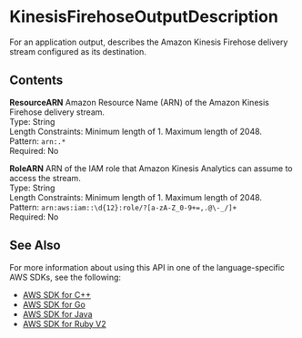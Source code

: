 # KinesisFirehoseOutputDescription<a name="API_KinesisFirehoseOutputDescription"></a>

 For an application output, describes the Amazon Kinesis Firehose delivery stream configured as its destination\. 

## Contents<a name="API_KinesisFirehoseOutputDescription_Contents"></a>

 **ResourceARN**   <a name="analytics-Type-KinesisFirehoseOutputDescription-ResourceARN"></a>
Amazon Resource Name \(ARN\) of the Amazon Kinesis Firehose delivery stream\.  
Type: String  
Length Constraints: Minimum length of 1\. Maximum length of 2048\.  
Pattern: `arn:.*`   
Required: No

 **RoleARN**   <a name="analytics-Type-KinesisFirehoseOutputDescription-RoleARN"></a>
ARN of the IAM role that Amazon Kinesis Analytics can assume to access the stream\.  
Type: String  
Length Constraints: Minimum length of 1\. Maximum length of 2048\.  
Pattern: `arn:aws:iam::\d{12}:role/?[a-zA-Z_0-9+=,.@\-_/]+`   
Required: No

## See Also<a name="API_KinesisFirehoseOutputDescription_SeeAlso"></a>

For more information about using this API in one of the language\-specific AWS SDKs, see the following:
+  [AWS SDK for C\+\+](http://docs.aws.amazon.com/goto/SdkForCpp/kinesisanalytics-2015-08-14/KinesisFirehoseOutputDescription) 
+  [AWS SDK for Go](http://docs.aws.amazon.com/goto/SdkForGoV1/kinesisanalytics-2015-08-14/KinesisFirehoseOutputDescription) 
+  [AWS SDK for Java](http://docs.aws.amazon.com/goto/SdkForJava/kinesisanalytics-2015-08-14/KinesisFirehoseOutputDescription) 
+  [AWS SDK for Ruby V2](http://docs.aws.amazon.com/goto/SdkForRubyV2/kinesisanalytics-2015-08-14/KinesisFirehoseOutputDescription) 